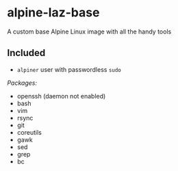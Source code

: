 # alpine-laz-base

A custom base Alpine Linux image with all the handy tools

## Included

- `alpiner` user with passwordless `sudo`

*Packages:*
- openssh (daemon not enabled)
- bash
- vim
- rsync
- git
- coreutils
- gawk
- sed
- grep
- bc
